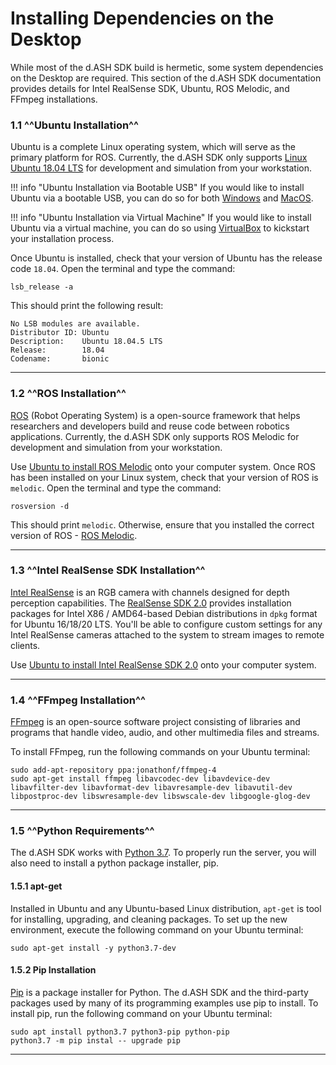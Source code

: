# Installing Dependencies on the Desktop

While most of the d.ASH SDK build is hermetic, some system dependencies on the Desktop are required. This section of the d.ASH SDK documentation provides details for Intel RealSense SDK, Ubuntu, ROS Melodic, and FFmpeg installations.

### 1.1 ^^Ubuntu Installation^^
Ubuntu is a complete Linux operating system, which will serve as the primary platform for ROS. Currently, the d.ASH SDK only supports [Linux Ubuntu 18.04 LTS](http://releases.ubuntu.com/18.04/) for development and simulation from your workstation. 

!!! info "Ubuntu Installation via Bootable USB"
    If you would like to install Ubuntu via a bootable USB, you can do so for both [Windows](https://itsfoss.com/install-ubuntu-1404-dual-boot-mode-windows-8-81-uefi/) and [MacOS](https://www.lifewire.com/dual-boot-linux-and-mac-os-4125733).

!!! info "Ubuntu Installation via Virtual Machine"
    If you would like to install Ubuntu via a virtual machine, you can do so using [VirtualBox](https://codingwithmanny.medium.com/installing-ubuntu-18-04-on-mac-os-with-virtualbox-ac3b39678602) to kickstart your installation process.

Once Ubuntu is installed, check that your version of Ubuntu has the release code `18.04`.  Open the terminal and type the command:
``` python3
lsb_release -a
```
This should print the following result:
``` python3
No LSB modules are available.
Distributor ID: Ubuntu
Description:    Ubuntu 18.04.5 LTS
Release:        18.04
Codename:       bionic
```
---

### 1.2 ^^ROS Installation^^
[ROS](https://ubuntu.com/robotics/what-is-ros) (Robot Operating System) is a open-source framework that helps researchers and developers build and reuse code between robotics applications. Currently, the d.ASH SDK only supports ROS Melodic for development and simulation from your workstation. 

Use [Ubuntu to install ROS Melodic](http://wiki.ros.org/melodic/Installation/Ubuntu) onto your computer system. Once ROS has been installed on your Linux system, check that your version of ROS is `melodic`.  Open the terminal and type the command:

``` python3
rosversion -d
```

This should print `melodic`. Otherwise, ensure that you installed the correct version of ROS - [ROS Melodic](http://wiki.ros.org/melodic/Installation/Ubuntu).

---

### 1.3 ^^Intel RealSense SDK Installation^^
[Intel RealSense](https://www.intelrealsense.com/) is an RGB camera with channels designed for depth perception capabilities. The [RealSense SDK 2.0](https://www.intelrealsense.com/sdk-2/) provides installation packages for Intel X86 / AMD64-based Debian distributions in `dpkg` format for Ubuntu 16/18/20 LTS. You'll be able to configure custom settings for any Intel RealSense cameras attached to the system to stream images to remote clients. 

Use [Ubuntu to install Intel RealSense SDK 2.0](https://github.com/IntelRealSense/librealsense/blob/master/doc/distribution_linux.md) onto your computer system.

---

### 1.4 ^^FFmpeg Installation^^
[FFmpeg](https://www.ffmpeg.org/) is an open-source software project consisting of libraries and programs that handle video, audio, and other multimedia files and streams.

To install FFmpeg, run the following commands on your Ubuntu terminal:
```
sudo add-apt-repository ppa:jonathonf/ffmpeg-4
sudo apt-get install ffmpeg libavcodec-dev libavdevice-dev libavfilter-dev libavformat-dev libavresample-dev libavutil-dev libpostproc-dev libswresample-dev libswscale-dev libgoogle-glog-dev
```

---

### 1.5 ^^Python Requirements^^

The d.ASH SDK works with [Python 3.7](https://www.python.org/downloads/release/python-370/). To properly run the server, you will also need to install a python package installer, pip.


#### 1.5.1 apt-get
Installed in Ubuntu and any Ubuntu-based Linux distribution, `apt-get` is tool for installing, upgrading, and cleaning packages. To set up the new environment, execute the following command on your Ubuntu terminal:
```
sudo apt-get install -y python3.7-dev
```

#### 1.5.2 Pip Installation
[Pip](https://pip.pypa.io/en/stable/installing/) is a package installer for Python. The d.ASH SDK and the third-party packages used by many of its programming examples use pip to install. To install pip, run the following command on your Ubuntu terminal:

``` python3
sudo apt install python3.7 python3-pip python-pip
python3.7 -m pip instal -- upgrade pip
```

---
